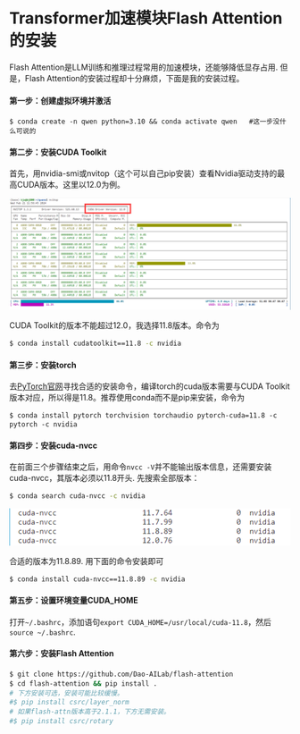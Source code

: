 # Transformer加速模块Flash Attention的安装

Flash Attention是LLM训练和推理过程常用的加速模块，还能够降低显存占用. 但是，Flash Attention的安装过程却十分麻烦，下面是我的安装过程。

#### 第一步：创建虚拟环境并激活

```shell
$ conda create -n qwen python=3.10 && conda activate qwen   #这一步没什么可说的
```

#### 第二步：安装CUDA Toolkit

首先，用nvidia-smi或nvitop（这个可以自己pip安装）查看Nvidia驱动支持的最高CUDA版本。这里以12.0为例。

![image-20240221195835915](assets/image-20240221195835915.png)

CUDA Toolkit的版本不能超过12.0，我选择11.8版本。命令为

```sh
$ conda install cudatoolkit==11.8 -c nvidia
```

#### 第三步：安装torch

去[PyTorch官网](https://pytorch.org/)寻找合适的安装命令，编译torch的cuda版本需要与CUDA Toolkit版本对应，所以得是11.8。推荐使用conda而不是pip来安装，命令为

```shell
$ conda install pytorch torchvision torchaudio pytorch-cuda=11.8 -c pytorch -c nvidia
```

#### 第四步：安装cuda-nvcc

在前面三个步骤结束之后，用命令`nvcc -V`并不能输出版本信息，还需要安装cuda-nvcc，其版本必须以11.8开头. 先搜索全部版本：

```sh
$ conda search cuda-nvcc -c nvidia
```

![image-20240221201657692](assets/image-20240221201657692.png)

合适的版本为11.8.89. 用下面的命令安装即可

```sh
$ conda install cuda-nvcc==11.8.89 -c nvidia
```

#### 第五步：设置环境变量CUDA_HOME

打开`~/.bashrc`，添加语句`export CUDA_HOME=/usr/local/cuda-11.8`，然后`source ~/.bashrc`.

#### 第六步：安装Flash Attention

```sh
$ git clone https://github.com/Dao-AILab/flash-attention
$ cd flash-attention && pip install .
# 下方安装可选，安装可能比较缓慢。
#$ pip install csrc/layer_norm
# 如果flash-attn版本高于2.1.1，下方无需安装。
#$ pip install csrc/rotary
```